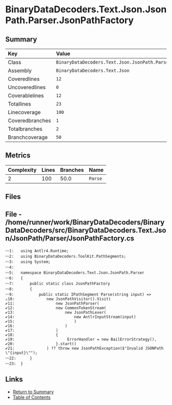 ﻿# BinaryDataDecoders.Text.Json.JsonPath.Parser.JsonPathFactory

## Summary

| Key             | Value                                                          |
| :-------------- | :------------------------------------------------------------- |
| Class           | `BinaryDataDecoders.Text.Json.JsonPath.Parser.JsonPathFactory` |
| Assembly        | `BinaryDataDecoders.Text.Json`                                 |
| Coveredlines    | `12`                                                           |
| Uncoveredlines  | `0`                                                            |
| Coverablelines  | `12`                                                           |
| Totallines      | `23`                                                           |
| Linecoverage    | `100`                                                          |
| Coveredbranches | `1`                                                            |
| Totalbranches   | `2`                                                            |
| Branchcoverage  | `50`                                                           |

## Metrics

| Complexity | Lines | Branches | Name    |
| :--------- | :---- | :------- | :------ |
| 2          | 100   | 50.0     | `Parse` |

## Files

## File - /home/runner/work/BinaryDataDecoders/BinaryDataDecoders/src/BinaryDataDecoders.Text.Json/JsonPath/Parser/JsonPathFactory.cs

```CSharp
〰1:   using Antlr4.Runtime;
〰2:   using BinaryDataDecoders.ToolKit.PathSegments;
〰3:   using System;
〰4:   
〰5:   namespace BinaryDataDecoders.Text.Json.JsonPath.Parser
〰6:   {
〰7:       public static class JsonPathFactory
〰8:       {
〰9:           public static IPathSegment Parse(string input) =>
⚠10:              new JsonPathVisitor().Visit(
✔11:                  new JsonPathParser(
✔12:                  new CommonTokenStream(
✔13:                      new JsonPathLexer(
✔14:                          new AntlrInputStream(input)
✔15:                          )
✔16:                      )
✔17:                  )
✔18:                  {
✔19:                       ErrorHandler = new BailErrorStrategy(),
✔20:                  }.start()
✔21:              ) ?? throw new JsonPathException($"Invalid JSONPath \"{input}\"");
〰22:      }
〰23:  }
```

## Links

* [Return to Summary](Summary.md)
* [Table of Contents](../TOC.md)

